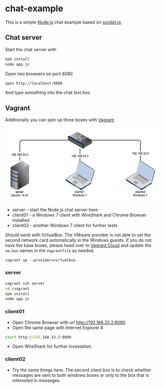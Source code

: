 # chat-example

This is a simple [Node.js](http://nodejs.org) chat example based on [socket.io](http://socket.io).

## Chat server
Start the chat server with
```bash
npm install
node app.js
```

Open two browsers on port 8080

```bash
open http://localhost:8080
```

And type something into the chat text box.


## Vagrant
Additionally you can spin up three boxes with [Vagrant](http://vagrantup.com)

![chat-example diagram](images/chat_example.png)

* server - start the Node.js chat server here
* client01 - a Windows 7 client with WireShark and Chrome Browser installed
* client02 - another Windows 7 client for further tests

Should work with VirtualBox. The VMware provider is not able to set the second network card automatically in the Windows guests.
If you do not have the base boxes, please head over to [Vagrant Cloud](http://vagrantcloud.com) and update the `vm.box` names in the `Vagrantfile` as needed.

```
vagrant up --provider=virtualbox
```

### server

```bash
vagrant ssh server
cd /vagrant
npm install
node app.js
```

### client01

* Open Chrome Browser with url http://192.168.33.2:8080
* Open the same page with Internet Explorer 8
```cmd
start http://192.168.33.2:8080
```

* Open WireShark for further investation.

### client02

* Try the same things here.
The second client box is to check whether messages are sent to both windows boxes or only to the box that is interested in messages.
